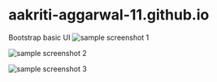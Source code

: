 # aakriti-aggarwal-11.github.io
Bootstrap basic UI
![sample screenshot 1](https://github.com/aakriti-aggarwal-11/aakriti-aggarwal-11.github.io/blob/master/Images/1.png?raw=true)

![sample screenshot 2](https://github.com/aakriti-aggarwal-11/aakriti-aggarwal-11.github.io/blob/master/Images/2.png?raw=true)

![sample screenshot 3](https://github.com/aakriti-aggarwal-11/aakriti-aggarwal-11.github.io/blob/master/Images/search%20refine.png?raw=true)



